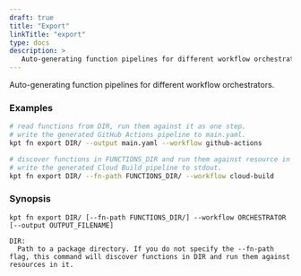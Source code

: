 ```yaml
---
draft: true
title: "Export"
linkTitle: "export"
type: docs
description: >
   Auto-generating function pipelines for different workflow orchestrators
---
```

<!--mdtogo:Short
   Auto-generating function pipelines for different workflow orchestrators
-->

Auto-generating function pipelines for different workflow orchestrators.

### Examples
<!--mdtogo:Examples-->
```sh
# read functions from DIR, run them against it as one step.
# write the generated GitHub Actions pipeline to main.yaml.
kpt fn export DIR/ --output main.yaml --workflow github-actions
```

```sh
# discover functions in FUNCTIONS_DIR and run them against resource in DIR.
# write the generated Cloud Build pipeline to stdout.
kpt fn export DIR/ --fn-path FUNCTIONS_DIR/ --workflow cloud-build
```
<!--mdtogo-->

### Synopsis
<!--mdtogo:Long-->
```
kpt fn export DIR/ [--fn-path FUNCTIONS_DIR/] --workflow ORCHESTRATOR [--output OUTPUT_FILENAME]

DIR:
  Path to a package directory. If you do not specify the --fn-path flag, this command will discover functions in DIR and run them against resources in it.
```
<!--mdtogo-->
